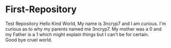 # First-Repository
Test Repository
Hello Kind World,
My name is 3ncryp7 and I am curious. I'm curious as to why my parents named me 3ncryp7.  My mother was a 0 and my Father is a 1 which might explain things but I can't be for certain.  
Good bye cruel world.
